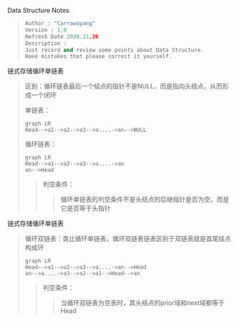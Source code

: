 Data Structure Notes

> ```c++
> Author : "Carrawayang"
> Version : 1.0
> Refresh Date 2020.11.26
> Description : 
> Just record and review some points about Data Structure.
> Have mistakes that please correct it yourself.
> ```

链式存储循环单链表

> 区别：循环链表最后一个结点的指针不是NULL，而是指向头结点，从而形成一个闭环
>
> 单链表：
>
> ```mermaid
> graph LR
> Head-->a1-->a2-->a3-->a....->an-->NULL
> ```
>
> 循环链表：
>
> ```mermaid
> graph LR
> Head-->a1-->a2-->a3-->a....->an
> an-->Head
> ```
>
> > 判空条件：
> >
> > > 循环单链表的判空条件不是头结点的后继指针是否为空，而是它是否等于头指针

链式存储循环单链表

> 循环双链表：类比循环单链表，循环双链表链表区别于双链表就是首尾结点构成环
>
> ```mermaid
> graph LR
> Head-->a1-->a2-->a3-->a....->an-->Head
> an-->a....->a3-->a2-->a1-->Head-->an
> 
> ```
>
> > 判空条件：
> >
> > > 当循环双链表为空表时，其头结点的prior域和next域都等于Head

